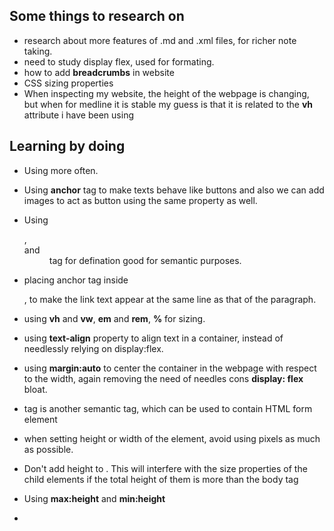 ## Some things to research on

- research about more features of .md and .xml files, for richer note taking.
- need to study display flex, used for formating. 
- how to add **breadcrumbs** in website
- CSS sizing properties
- When inspecting my website, the height of the webpage is changing, but when for medline it is stable
		my guess is that it is related to the **vh** attribute i have been using


## Learning by doing

- Using **<list>** more often. 
- Using **anchor** tag to make texts behave like buttons
	and also we can add images to act as button using the same property as well. 
	
- Using <dl>, <dt> and <dd> tag for defination
		good for semantic purposes. 
- placing anchor tag <a> inside <p>, to make the link text appear at the same line as that of the paragraph. 
- using **vh** and **vw**, **em** and **rem**, **%** for sizing. 
- using **text-align** property to align text in a container, instead of needlessly relying on display:flex.
- using **margin:auto** to center the container in the webpage with respect to the width, again removing the need of needles cons 		**display: flex** bloat. 
- <form> tag is another semantic tag, which can be used to contain HTML form element
- when setting height or width of the element, avoid using pixels as much as possible. 
- Don't add height to <body>. This will interfere with the size properties of the child elements if the total height of them is more than the body tag
- Using **max:height** and **min:height**
- 